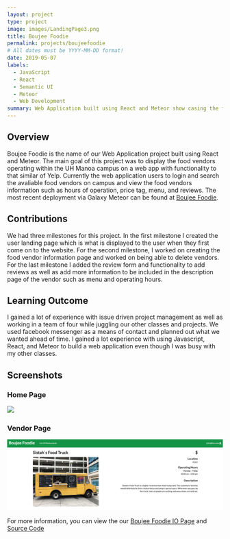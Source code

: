 ```yaml
---
layout: project
type: project
image: images/LandingPage3.png
title: Boujee Foodie
permalink: projects/boujeefoodie
# All dates must be YYYY-MM-DD format!
date: 2019-05-07
labels:
  - JavaScript
  - React
  - Semantic UI
  - Meteor
  - Web Development
summary: Web Application built using React and Meteor show casing the food vendors who operate here at UH Manoa.
---
```


## Overview
Boujee Foodie is the name of our Web Application project built using React and Meteor. The main goal of this project was to display the food vendors operating within the UH Manoa campus on a web app with functionality to that similar of Yelp. Currently the web application users to login and search the avaliable food vendors on campus and view the food vendors information such as hours of operation, price tag, menu, and reviews. The most recent deployment via Galaxy Meteor can be found at [Boujee Foodie](https://boujeefoodie.meteorapp.com). 

## Contributions
We had three milestones for this project. In the first milestone I created the user landing page which is what is displayed to the user when they first come on to the website. For the second milestone, I worked on creating the food vendor information page and worked on being able to delete vendors. For the last milestone I added the review form and functionality to add reviews as well as add more information to be included in the description page of the vendor such as menu and operating hours. 
## Learning Outcome
I gained a lot of experience with issue driven project management as well as working in a team of four while juggling our other classes and projects. We used facebook messenger as a means of contact and planned out what we wanted ahead of time. I gained a lot experience with using Javascript, React, and Meteor to build a web application even though  I was busy with my other classes. 
## Screenshots
### Home Page
<img class="ui image" src="../images/HomePage3.png">


### Vendor Page
<img class="ui image" src="../images/RestaurantPage3.png">

For more information, you can view the our [Boujee Foodie IO Page](https://boujeefoodie.github.io/) and [Source Code](https://github.com/boujeefoodie/boujeefoodie)
